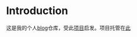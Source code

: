 # Introduction
这是我的个人[blog](https://ksd11.github.io)仓库，受此[项目](https://github.com/GuangLun2000/GuangLun2000.github.io)启发。项目托管在[此](https://github.com/ksd11/ksd11.github.io)